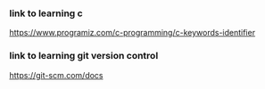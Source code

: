 
### link to learning c
https://www.programiz.com/c-programming/c-keywords-identifier

### link to learning git version control

https://git-scm.com/docs